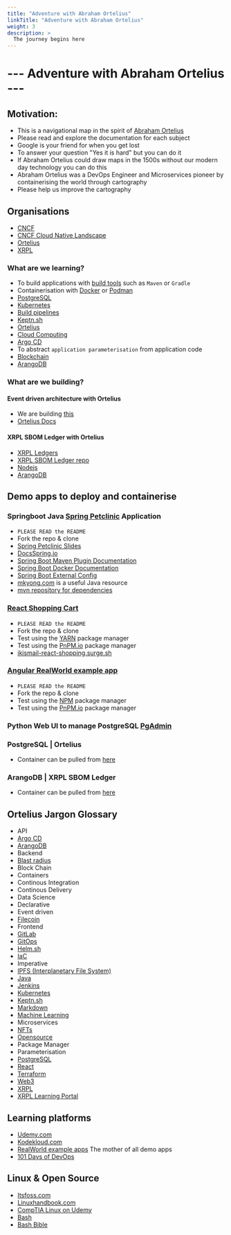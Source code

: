 ```yaml
---
title: "Adventure with Abraham Ortelius"
linkTitle: "Adventure with Abraham Ortelius"
weight: 3
description: >
  The journey begins here
---
```


# --- Adventure with Abraham Ortelius ---

## Motivation:
- This is a navigational map in the spirit of [Abraham Ortelius](https://en.wikipedia.org/wiki/Abraham_Ortelius)
- Please read and explore the documentation for each subject
- Google is your friend for when you get lost
- To answer your question "Yes it is hard" but you can do it
- If Abraham Ortelius could draw maps in the 1500s without our modern day technology you can do this
- Abraham Ortelius was a DevOps Engineer and Microservices pioneer by containerising the world through cartography
- Please help us improve the cartography

## Organisations
- [CNCF](https://www.cncf.io/)
- [CNCF Cloud Native Landscape](https://landscape.cncf.io/)
- [Ortelius](https://ortelius.io/)
- [XRPL](https://xrpl.org/)

### What are we learning?
- To build applications with [build tools](https://www.plutora.com/ci-cd-tools/software-build-tools) such as `Maven` or `Gradle`
- Containerisation with [Docker](https://www.docker.com/) or [Podman](https://podman.io/)
- [PostgreSQL](https://www.postgresql.org/)
- [Kubernetes](https://kubernetes.io/)
- [Build pipelines](https://opensource.com/article/19/4/devops-pipeline)
- [Keptn.sh](https://keptn.sh/)
- [Ortelius](https://ortelius.io/)
- [Cloud Computing](https://www.zdnet.com/article/what-is-cloud-computing-everything-you-need-to-know-about-the-cloud/)
- [Argo CD](https://argo-cd.readthedocs.io/en/stable/user-guide/parameters/)
- To abstract `application parameterisation` from application code
- [Blockchain](https://hackernoon.com/get-started-with-blockchain-in-2018-cb21896470de)
- [ArangoDB](https://www.arangodb.com/)

### What are we building?
#### Event driven architecture with Ortelius
- We are building [this](https://filedn.eu/lJEPcSQWQQPRsWJKijxnXCQ/ortelius/gitops/01-ci-dev-ortelius-cloudnative-architecture-poc.html)
- [Ortelius Docs](https://github.com/ortelius/ortelius-docs/blob/main/content/en/guides/userguide/integrations/OrteliusKeptn.md)

#### XRPL SBOM Ledger with Ortelius
- [XRPL Ledgers](https://xrpl.org/ledgers.html#ledgers)
- [XRPL SBOM Ledger repo](https://github.com/ortelius/la-sbom-ledger)
- [Nodejs](https://nodejs.org/en/)
- [ArangoDB](https://www.arangodb.com/)

## Demo apps to deploy and containerise
### Springboot Java [Spring Petclinic](https://github.com/spring-projects/spring-petclinic) Application
- `PLEASE READ the README`
- Fork the repo & clone
- [Spring Petclinic Slides](https://speakerdeck.com/michaelisvy/spring-petclinic-sample-application)
- [DocsSpring.io](https://docs.spring.io/)
- [Spring Boot Maven Plugin Documentation](https://docs.spring.io/spring-boot/docs/current/maven-plugin/reference/htmlsingle/#goals-build-image)
- [Spring Boot Docker Documentation](https://spring.io/guides/topicals/spring-boot-docker/)
- [Spring Boot External Config](https://docs.spring.io/spring-boot/docs/current/reference/htmlsingle/#features.external-config)
- [mkyong.com](https://mkyong.com/) is a useful Java resource
- [mvn repository for dependencies](https://mvnrepository.com/)

### [React Shopping Cart](https://github.com/ikismail/React-ShoppingCart)
- `PLEASE READ the README`
- Fork the repo & clone
- Test using the [YARN](https://yarnpkg.com/) package manager
- Test using the [PnPM.io](https://pnpm.io/) package manager
- [ikismail-react-shopping.surge.sh](http://ikismail-react-shopping.surge.sh/#/)

### [Angular RealWorld example app](https://github.com/khaledosman/angular-realworld-example-app)
- `PLEASE READ the README`
- Fork the repo & clone
- Test using the [NPM](https://www.npmjs.com/) package manager
- Test using the [PnPM.io](https://pnpm.io/) package manager

### Python Web UI to manage PostgreSQL [PgAdmin](https://www.pgadmin.org/)

### PostgreSQL | Ortelius
- Container can be pulled from [here](https://hub.docker.com/_/postgres/)

### ArangoDB | XRPL SBOM Ledger
- Container can be pulled from [here](https://https://hub.docker.com/_/arangodb)

## Ortelius Jargon Glossary
- API
- [Argo CD](https://argo-cd.readthedocs.io/en/stable/user-guide/parameters/)
- [ArangoDB](https://www.arangodb.com/)
- Backend
- [Blast radius](https://www.deployhub.com/know-your-microservice-blast-radius/)
- Block Chain
- Containers
- Continous Integration
- Continous Delivery
- Data Science
- Declarative
- Event driven
- [Filecoin](https://filecoin.io/)
- Frontend
- [GitLab](https://about.gitlab.com/)
- [GitOps](https://about.gitlab.com/topics/gitops/)
- [Helm.sh](https://helm.sh/)
- [IaC](https://www.redhat.com/en/topics/automation/what-is-infrastructure-as-code-iac)
- Imperative
- [IPFS (Interplanetary File System)](https://docs.ipfs.tech/concepts/what-is-ipfs/#decentralization)
- [Java](https://dev.java/)
- [Jenkins](https://www.jenkins.io/)
- [Kubernetes](https://kubernetes.io/docs/home/)
- [Keptn.sh](https://keptn.sh/)
- [Markdown](https://www.markdownguide.org/)
- [Machine Learning](https://www.expert.ai/blog/machine-learning-definition/)
- Microservices
- [NFTs](https://www.theverge.com/22310188/nft-explainer-what-is-blockchain-crypto-art-faq)
- [Opensource](https://opensource.com/resources/what-open-source)
- Package Manager
- Parameterisation
- [PostgreSQL](https://www.postgresql.org/)
- [React](https://reactjs.org/)
- [Terraform](https://www.terraform.io/)
- [Web3]()
- [XRPL](https://xrpl.org/)
- [XRPL Learning Portal](https://learn.xrpl.org)

## Learning platforms
- [Udemy.com](https://udemy.com)
- [Kodekloud.com](https://kodekloud.com)
- [RealWorld example apps](https://codebase.show/projects/realworld?language=javascript) The mother of all demo apps
- [101 Days of DevOps](https://www.101daysofdevops.com/courses/)

## Linux & Open Source
- [Itsfoss.com](https://itsfoss.com/)
- [Linuxhandbook.com](https://linuxhandbook.com/)
- [CompTIA Linux on Udemy](https://www.udemy.com/share/1076RM3@wyBekn7-PidnmF_CeNvkQeJjSzd9_9rNkxjrWFaI2hA7e6fQJEnkmWbazI66eyHT/)
- [Bash](https://ss64.com/links/bash.html)
- [Bash Bible](https://github.com/dylanaraps/pure-bash-bible)
